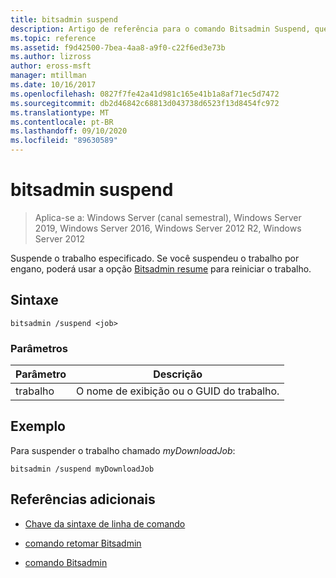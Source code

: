 ```yaml
---
title: bitsadmin suspend
description: Artigo de referência para o comando Bitsadmin Suspend, que suspende o trabalho especificado.
ms.topic: reference
ms.assetid: f9d42500-7bea-4aa8-a9f0-c22f6ed3e73b
ms.author: lizross
author: eross-msft
manager: mtillman
ms.date: 10/16/2017
ms.openlocfilehash: 0827f7fe42a41d981c165e41b1a8af71ec5d7472
ms.sourcegitcommit: db2d46842c68813d043738d6523f13d8454fc972
ms.translationtype: MT
ms.contentlocale: pt-BR
ms.lasthandoff: 09/10/2020
ms.locfileid: "89630589"
---
```

# <a name="bitsadmin-suspend"></a>bitsadmin suspend

> Aplica-se a: Windows Server (canal semestral), Windows Server 2019, Windows Server 2016, Windows Server 2012 R2, Windows Server 2012

Suspende o trabalho especificado. Se você suspendeu o trabalho por engano, poderá usar a opção [Bitsadmin resume](bitsadmin-resume.md) para reiniciar o trabalho.

## <a name="syntax"></a>Sintaxe

```
bitsadmin /suspend <job>
```

### <a name="parameters"></a>Parâmetros

| Parâmetro | Descrição |
| --------- | ---------- |
| trabalho | O nome de exibição ou o GUID do trabalho. |

## <a name="example"></a>Exemplo

Para suspender o trabalho chamado *myDownloadJob*:


```
bitsadmin /suspend myDownloadJob
```

## <a name="additional-references"></a>Referências adicionais

- [Chave da sintaxe de linha de comando](command-line-syntax-key.md)

- [comando retomar Bitsadmin](bitsadmin-resume.md)

- [comando Bitsadmin](bitsadmin.md)
